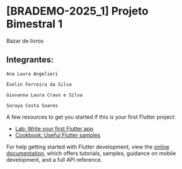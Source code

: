 # [BRADEMO-2025_1] Projeto Bimestral 1

Bazar de livros

## Integrantes:

    Ana Laura Angelieri
    
    Évelin Ferreira da Silva
    
    Giovanna Laura Cravo e Silva
    
    Soraya Costa Soares



A few resources to get you started if this is your first Flutter project:

- [Lab: Write your first Flutter app](https://docs.flutter.dev/get-started/codelab)
- [Cookbook: Useful Flutter samples](https://docs.flutter.dev/cookbook)

For help getting started with Flutter development, view the
[online documentation](https://docs.flutter.dev/), which offers tutorials,
samples, guidance on mobile development, and a full API reference.
